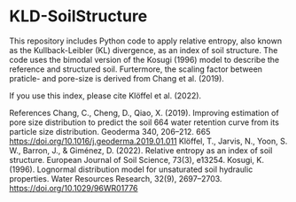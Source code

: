 # KLD-SoilStructure
This repository includes Python code to apply relative entropy, also known as the Kullback-Leibler (KL) divergence,
as an index of soil structure. The code uses the bimodal version of the Kosugi (1996) model to describe the reference 
and structured soil. Furtermore, the scaling factor between praticle- and pore-size is derived from Chang et al. (2019). 

If you use this index, please cite Klöffel et al. (2022).

References
Chang, C., Cheng, D., Qiao, X. (2019). Improving estimation of pore size distribution to predict the soil 664 water retention 
  curve from its particle size distribution. Geoderma 340, 206–212. 665 https://doi.org/10.1016/j.geoderma.2019.01.011
Klöffel, T., Jarvis, N., Yoon, S. W., Barron, J., & Giménez, D. (2022). Relative entropy as an index of soil structure.
  European Journal of Soil Science, 73(3), e13254.
Kosugi, K. (1996). Lognormal distribution model for unsaturated soil hydraulic properties. Water Resources Research, 32(9),
  2697–2703. https://doi.org/10.1029/96WR01776
